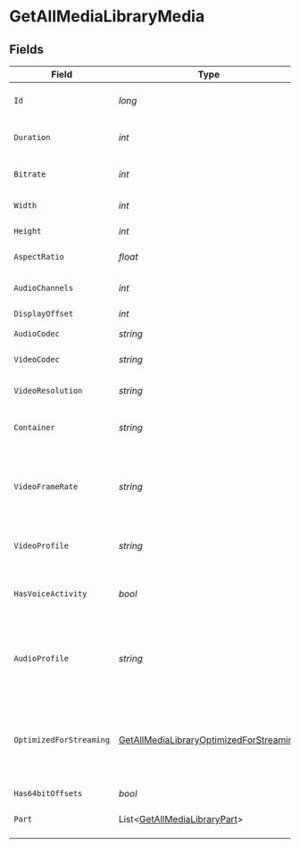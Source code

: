 # GetAllMediaLibraryMedia


## Fields

| Field                                                                                                       | Type                                                                                                        | Required                                                                                                    | Description                                                                                                 | Example                                                                                                     |
| ----------------------------------------------------------------------------------------------------------- | ----------------------------------------------------------------------------------------------------------- | ----------------------------------------------------------------------------------------------------------- | ----------------------------------------------------------------------------------------------------------- | ----------------------------------------------------------------------------------------------------------- |
| `Id`                                                                                                        | *long*                                                                                                      | :heavy_check_mark:                                                                                          | Unique media identifier.                                                                                    | 387322                                                                                                      |
| `Duration`                                                                                                  | *int*                                                                                                       | :heavy_minus_sign:                                                                                          | Duration of the media in milliseconds.                                                                      | 9610350                                                                                                     |
| `Bitrate`                                                                                                   | *int*                                                                                                       | :heavy_minus_sign:                                                                                          | Bitrate in bits per second.                                                                                 | 25512                                                                                                       |
| `Width`                                                                                                     | *int*                                                                                                       | :heavy_minus_sign:                                                                                          | Video width in pixels.                                                                                      | 3840                                                                                                        |
| `Height`                                                                                                    | *int*                                                                                                       | :heavy_minus_sign:                                                                                          | Video height in pixels.                                                                                     | 1602                                                                                                        |
| `AspectRatio`                                                                                               | *float*                                                                                                     | :heavy_minus_sign:                                                                                          | Aspect ratio of the video.                                                                                  | 2.35                                                                                                        |
| `AudioChannels`                                                                                             | *int*                                                                                                       | :heavy_minus_sign:                                                                                          | Number of audio channels.                                                                                   | 6                                                                                                           |
| `DisplayOffset`                                                                                             | *int*                                                                                                       | :heavy_minus_sign:                                                                                          | N/A                                                                                                         | 50                                                                                                          |
| `AudioCodec`                                                                                                | *string*                                                                                                    | :heavy_minus_sign:                                                                                          | Audio codec used.                                                                                           | eac3                                                                                                        |
| `VideoCodec`                                                                                                | *string*                                                                                                    | :heavy_minus_sign:                                                                                          | Video codec used.                                                                                           | hevc                                                                                                        |
| `VideoResolution`                                                                                           | *string*                                                                                                    | :heavy_minus_sign:                                                                                          | Video resolution (e.g., 4k).                                                                                | 4k                                                                                                          |
| `Container`                                                                                                 | *string*                                                                                                    | :heavy_minus_sign:                                                                                          | File container type.                                                                                        | mkv                                                                                                         |
| `VideoFrameRate`                                                                                            | *string*                                                                                                    | :heavy_minus_sign:                                                                                          | Frame rate of the video. Values found include NTSC, PAL, 24p<br/>                                           | 24p                                                                                                         |
| `VideoProfile`                                                                                              | *string*                                                                                                    | :heavy_minus_sign:                                                                                          | Video profile (e.g., main 10).                                                                              | main 10                                                                                                     |
| `HasVoiceActivity`                                                                                          | *bool*                                                                                                      | :heavy_check_mark:                                                                                          | Indicates whether voice activity is detected.                                                               | false                                                                                                       |
| `AudioProfile`                                                                                              | *string*                                                                                                    | :heavy_minus_sign:                                                                                          | The audio profile used for the media (e.g., DTS, Dolby Digital, etc.).                                      | dts                                                                                                         |
| `OptimizedForStreaming`                                                                                     | [GetAllMediaLibraryOptimizedForStreaming](../../Models/Requests/GetAllMediaLibraryOptimizedForStreaming.md) | :heavy_minus_sign:                                                                                          | Has this media been optimized for streaming. NOTE: This can be 0, 1, false or true                          |                                                                                                             |
| `Has64bitOffsets`                                                                                           | *bool*                                                                                                      | :heavy_minus_sign:                                                                                          | N/A                                                                                                         | false                                                                                                       |
| `Part`                                                                                                      | List<[GetAllMediaLibraryPart](../../Models/Requests/GetAllMediaLibraryPart.md)>                             | :heavy_check_mark:                                                                                          | An array of parts for this media item.                                                                      |                                                                                                             |